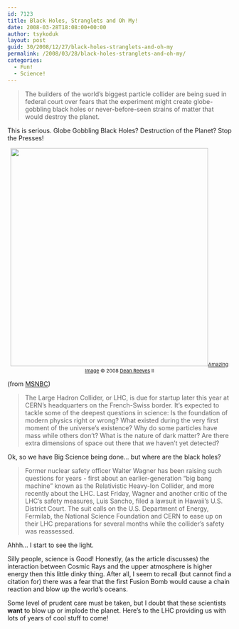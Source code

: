 ```yaml
---
id: 7123
title: Black Holes, Stranglets and Oh My!
date: 2008-03-28T18:08:00+00:00
author: tsykoduk
layout: post
guid: 30/2008/12/27/black-holes-stranglets-and-oh-my
permalink: /2008/03/28/black-holes-stranglets-and-oh-my/
categories:
  - Fun!
  - Science!
---
```

<blockquote>The builders of the world’s biggest particle collider are being sued in federal court over fears that the experiment might create globe-gobbling black holes or never-before-seen strains of matter that would destroy the planet.</blockquote>

This is serious. Globe Gobbling Black Holes? Destruction of the Planet? Stop the Presses!
<!--more-->

<p style="text-align: center;"><img id="thumber" class="aligncenter" src="https://greg.nokes.name/assets/2008/3/28/bad_earth.png" alt="" width="444" height="490" /><span style="font-size: 11px;"><a href="http://deanreevesii.deviantart.com/art/An-Earth-Shattering-Experience-146786821?q=gallery%3Adeanreevesii%2F23937479&amp;qo=0">Amazing Image</a> © 2008 <a href="http://www.deanreevesii.com">Dean Reeves</a> II</span></p>

(from <a href="http://cosmiclog.msnbc.msn.com/archive/2008/03/27/823924.aspx">MSNBC</a>)

<blockquote>The Large Hadron Collider, or LHC, is due for startup later this year at CERN’s headquarters on the French-Swiss border. It’s expected to tackle some of the deepest questions in science: Is the foundation of modern physics right or wrong? What existed during the very first moment of the universe’s existence? Why do some particles have mass while others don’t? What is the nature of dark matter? Are there extra dimensions of space out there that we haven’t yet detected?</blockquote>

Ok, so we have Big Science being done… but where are the black holes?

<blockquote>Former nuclear safety officer Walter Wagner has been raising such questions for years - first about an earlier-generation “big bang machine” known as the Relativistic Heavy-Ion Collider, and more recently about the LHC.
Last Friday, Wagner and another critic of the LHC’s safety measures, Luis Sancho, filed a lawsuit in Hawaii’s U.S. District Court. The suit calls on the U.S. Department of Energy, Fermilab, the National Science Foundation and CERN to ease up on their LHC preparations for several months while the collider’s safety was reassessed.</blockquote>

Ahhh… I start to see the light.

Silly people, science is Good! Honestly, (as the article discusses) the interaction between Cosmic Rays and the upper atmosphere is higher energy then this little dinky thing. After all, I seem to recall (but cannot find a citation for) there was a fear that the first Fusion Bomb would cause a chain reaction and blow up the world’s oceans.

Some level of prudent care must be taken, but I doubt that these scientists <strong>want</strong> to blow up or implode the planet.
Here’s to the LHC providing us with lots of years of cool stuff to come!